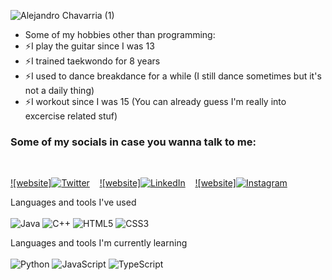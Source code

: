 ![Alejandro Chavarria (1)](https://user-images.githubusercontent.com/88063702/172511182-2143dbbd-9e40-4f06-899b-4af176ce4553.gif)

- Some of my hobbies other than programming:
- ⚡I play the guitar since I was 13
- ⚡I trained taekwondo for 8 years
- ⚡I used to dance breakdance for a while (I still dance sometimes but it's not a daily thing)
- ⚡I workout since I was 15 (You can already guess I'm really into excercise related stuf)

### Some of my socials in case you wanna talk to me:

&nbsp;&nbsp;

[![website]![Twitter](https://img.shields.io/badge/Twitter-%231DA1F2.svg?style=for-the-badge&logo=Twitter&logoColor=white)](https://twitter.com/mysthogang#gh-dark-mode-only)
&nbsp;&nbsp;
[![website]![LinkedIn](https://img.shields.io/badge/linkedin-%230077B5.svg?style=for-the-badge&logo=linkedin&logoColor=white)](https://linkedin.com/in/alejandrochavarriaba#gh-dark-mode-only)
&nbsp;&nbsp;
[![website]![Instagram](https://img.shields.io/badge/Instagram-%23E4405F.svg?style=for-the-badge&logo=Instagram&logoColor=white)](https://instagram.com/Mysthogann#gh-dark-mode-only)

Languages and tools I've used <br/> <br/>
![Java](https://img.shields.io/badge/java-%23ED8B00.svg?style=for-the-badge&logo=java&logoColor=white)
![C++](https://img.shields.io/badge/c++-%2300599C.svg?style=for-the-badge&logo=c%2B%2B&logoColor=white)
![HTML5](https://img.shields.io/badge/html5-%23E34F26.svg?style=for-the-badge&logo=html5&logoColor=white)
![CSS3](https://img.shields.io/badge/css3-%231572B6.svg?style=for-the-badge&logo=css3&logoColor=white)

Languages and tools I'm currently learning <br/> <br/>
![Python](https://img.shields.io/badge/python-3670A0?style=for-the-badge&logo=python&logoColor=ffdd54)
![JavaScript](https://img.shields.io/badge/javascript-%23323330.svg?style=for-the-badge&logo=javascript&logoColor=%23F7DF1E)
![TypeScript](https://img.shields.io/badge/typescript-%23007ACC.svg?style=for-the-badge&logo=typescript&logoColor=white)

<br />
